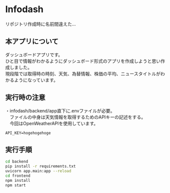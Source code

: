 # Infodash

リポジトリ作成時に名前間違えた...

## 本アプリについて
ダッシュボードアプリです。  
ひと目で情報がわかるようにダッシュボード形式のアプリを作成しようと思い作成しました。  
現段階では取得時の時刻、天気、為替情報、株価の平均、ニュースタイトルがわかるようになっています。  

## 実行時の注意
・infodash/backend/app直下に.envファイルが必要。  
  　ファイルの中身は天気情報を取得するためのAPIキーの記述をする。  
  　今回はOpenWeatherAPIを使用しています。  
```.env:.env
API_KEY=hogehogehoge
```
## 実行手順
```bash
cd backend
pip install -r requirements.txt
uvicorn app.main:app --reload
cd frontend
npm install
npm start
```
